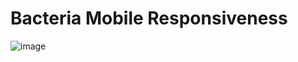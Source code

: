 # Bacteria Mobile Responsiveness
![image](https://user-images.githubusercontent.com/107594143/189016682-25543abc-02fa-4bee-81b2-d914fde03295.png)
